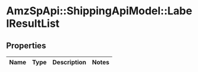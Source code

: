 # AmzSpApi::ShippingApiModel::LabelResultList

## Properties
Name | Type | Description | Notes
------------ | ------------- | ------------- | -------------


